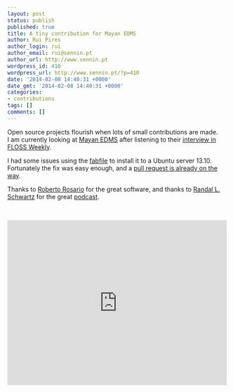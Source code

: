```yaml
---
layout: post
status: publish
published: true
title: A tiny contribution for Mayan EDMS
author: Rui Pires
author_login: rui
author_email: rui@sennin.pt
author_url: http://www.sennin.pt
wordpress_id: 410
wordpress_url: http://www.sennin.pt/?p=410
date: '2014-02-08 14:40:31 +0000'
date_gmt: '2014-02-08 14:40:31 +0000'
categories:
- contributions
tags: []
comments: []
---
```

<p>Open source projects flourish when lots of small contributions are made.<br />
I am currently looking at <a href="http://www.mayan-edms.com">Mayan EDMS</a> after listening to their <a href="http://twit.tv/show/floss-weekly/253">interview in FLOSS Weekly</a>.</p>
<p>I had some issues using the <a href="http://fabfile.org">fabfile</a> to install it to a Ubuntu server 13.10. Fortunately the fix was easy enough, and a <a href="https://github.com/rosarior/mayan/pull/70">pull request is already on the way</a>.</p>
<p>Thanks to <a href="http://about.me/roberto.rosario">Roberto Rosario</a> for the great software, and thanks to <a href="http://www.stonehenge.com/merlyn/">Randal L. Schwartz</a> for the great <a href="http://twit.tv/floss">podcast</a>.</p>
<p>&nbsp;</p>
<p><iframe src="https://www.flickr.com/photos/johnrudolph/3138221589/player/87a9df2628" width="500" height="375" frameborder="0" allowfullscreen="allowfullscreen"></iframe></p>
